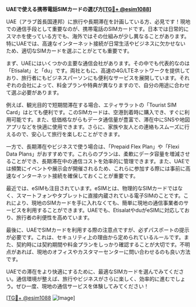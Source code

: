 **UAEで使える携帯電話SIMカードの選び方[[TG💪+ @esim1088](https://t.me/s/esim1088)]**

UAE（アラブ首長国連邦）に旅行や長期滞在を計画している方、必見です！現地での通信手段として重要なのが、携帯電話のSIMカードです。日本では日常的にスマホを使っている方でも、海外ではその仕組みが少し異なることがあります。特にUAEでは、高速なインターネット接続が日常生活やビジネスに欠かせないため、適切なSIMカードを選ぶことがとても重要です。

まず、UAEにはいくつかの主要な通信会社があります。その中でも代表的なのは「Etisalat」と「du」です。両社ともに、高速の4G/LTEネットワークを提供しており、旅行者にもビジネスパーソンにも便利なサービスを展開しています。それぞれの会社によって、料金プランや特典が異なりますので、自分の用途に合わせて選ぶ必要があります。

例えば、観光目的で短期間滞在する場合、エティサラットの「Tourist SIM Card」はとても便利です。このSIMカードは、空港到着時に購入でき、すぐに利用可能です。また、低価格ながらもデータ通信量が豊富で、滞在中にSNSや地図アプリなどを快適に使用できます。さらに、家族や友人との連絡もスムーズに行えるので、安心して旅行を楽しむことができます。

一方で、長期滞在やビジネスで使う場合は、「Prepaid Flex Plan」や「Flexi Data Plans」がおすすめです。これらのプランは、柔軟にデータ容量を増減させることができ、長期滞在中の通信コストを効率的に管理できます。また、UAEでは頻繁にイベントや展示会が開催されるため、これらに参加する際には事前に高速なインターネット接続を確保しておくことが重要です。

最近では、eSIMも注目されています。eSIMとは、物理的なSIMカードではなく、スマートフォンやタブレットに直接内蔵されている電子SIMのことです。これにより、現地のSIMカードを手に入れなくても、簡単に現地の通信事業者のサービスを利用することができます。UAEでも、EtisalatやduがeSIMに対応しており、旅行者の利便性を高めています。

最後に、UAEでSIMカードを利用する際の注意点ですが、必ずパスポートの提示が必要です。これは、セキュリティ上の理由から定められているルールです。また、契約時には契約期間や料金プランをしっかり確認することが大切です。不明点があれば、現地のオフィスやカスタマーセンターに問い合わせるのも良い方法です。

UAEでの滞在をより快適にするために、最適なSIMカードを選んでみてください。通信環境が整えば、旅行やビジネスがさらに楽しく、効率的に進むでしょう。ぜひ一度、現地の通信サービスを体験してみてください！

[[TG💪+ @esim1088](https://t.me/s/esim1088) ![Image](https://i.postimg.cc/Y0z9fWf4/image.png)]
